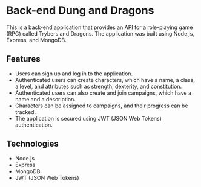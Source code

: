 # Back-end Dung and Dragons

This is a back-end application that provides an API for a role-playing game (RPG) called Trybers and Dragons. The application was built using Node.js, Express, and MongoDB.

## Features

- Users can sign up and log in to the application.
- Authenticated users can create characters, which have a name, a class, a level, and attributes such as strength, dexterity, and constitution.
- Authenticated users can also create and join campaigns, which have a name and a description.
- Characters can be assigned to campaigns, and their progress can be tracked.
- The application is secured using JWT (JSON Web Tokens) authentication.

## Technologies

- Node.js
- Express
- MongoDB
- JWT (JSON Web Tokens)
